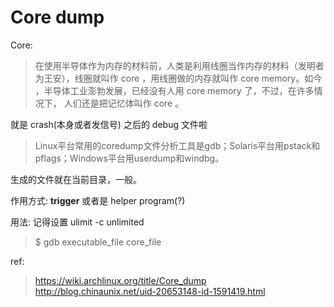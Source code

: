 Core dump
===

Core:
> 在使用半导体作为内存的材料前，人类是利用线圈当作内存的材料（发明者为王安），线圈就叫作 core ，用线圈做的内存就叫作 core memory。如今 ，半导体工业澎勃发展，已经没有人用 core memory 了，不过，在许多情况下， 人们还是把记忆体叫作 core 。

就是 crash(本身或者发信号) 之后的 debug 文件啦

> Linux平台常用的coredump文件分析工具是gdb；Solaris平台用pstack和pflags；Windows平台用userdump和windbg。

生成的文件就在当前目录，一般。

作用方式: **trigger** 或者是 helper program(?)

用法:
记得设置 ulimit -c unlimited
> $ gdb executable_file core_file

ref:
> https://wiki.archlinux.org/title/Core_dump
> http://blog.chinaunix.net/uid-20653148-id-1591419.html
